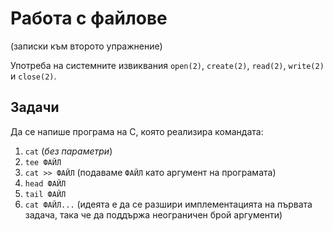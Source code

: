 # Работа с файлове
(записки към второто упражнение)

Употреба на системните извиквания `open(2)`, `create(2)`, `read(2)`, `write(2)` и `close(2)`.

## Задачи

Да се напише програма на C, която реализира командата:

1. `cat` (*без параметри*)
2. `tee ФАЙЛ`
3. `cat >> ФАЙЛ` (подаваме `ФАЙЛ` като аргумент на програмата)
4. `head ФАЙЛ`
5. `tail ФАЙЛ`
6. `cat ФАЙЛ...` (идеята е да се разшири имплементацията на първата задача, така че да поддържа неограничен брой аргументи)
